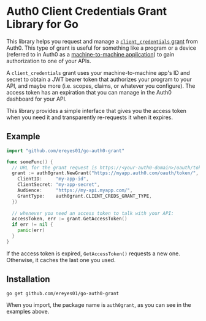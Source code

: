 # Auth0 Client Credentials Grant Library for Go

This library helps you request and manage a [`client_credentials` grant](https://auth0.com/docs/api-auth/grant/client-credentials)
from Auth0. This type of grant is useful for something like a program or a device (referred to in Auth0 as a 
[machine-to-machine application](https://auth0.com/docs/applications/machine-to-machine)) to gain authorization to one of your
APIs.

A `client_credentials` grant uses your machine-to-machine app's ID and secret to obtain a JWT bearer token that authorizes your
program to your API, and maybe more (i.e. scopes, claims, or whatever you configure). The access token has an expiration that
you can manage in the Auth0 dashboard for your API.

This library provides a simple interface that gives you the access token when you need it and transparently re-requests it when
it expires.

## Example

```go
import "github.com/ereyes01/go-auth0-grant"

func someFunc() {
  // URL for the grant request is https://<your-auth0-domain>/oauth/token/
  grant := auth0grant.NewGrant("https://myapp.auth0.com/oauth/token/", &auth0grant.CredentialsRequest{
    ClientID:     "my-app-id",
    ClientSecret: "my-app-secret",
    Audience:     "https://my-api.myapp.com/",
    GrantType:    auth0grant.CLIENT_CREDS_GRANT_TYPE,
  })
  
  // whenever you need an access token to talk with your API:
  accessToken, err := grant.GetAccessToken()
  if err != nil {
    panic(err)
  }
}
```

If the access token is expired, `GetAccessToken()` requests a new one. Otherwise, it caches the last one you used.

## Installation

```bash
go get github.com/ereyes01/go-auth0-grant
```

When you import, the package name is `auth0grant`, as you can see in the examples above.
